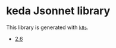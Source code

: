 # keda Jsonnet library

This library is generated with [`k8s`](https://github.com/jsonnet-libs/k8s).

- [2.6](2.6/README.md)

